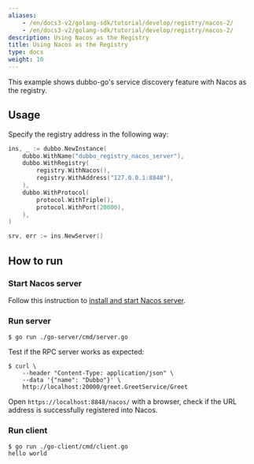 ```yaml
---
aliases:
    - /en/docs3-v2/golang-sdk/tutorial/develop/registry/nacos-2/
    - /en/docs3-v2/golang-sdk/tutorial/develop/registry/nacos-2/
description: Using Nacos as the Registry
title: Using Nacos as the Registry
type: docs
weight: 10
---
```



This example shows dubbo-go's service discovery feature with Nacos as the registry.

## Usage

Specify the registry address in the following way:

```go
ins, _ := dubbo.NewInstance(
	dubbo.WithName("dubbo_registry_nacos_server"),
	dubbo.WithRegistry(
		registry.WithNacos(),
		registry.WithAddress("127.0.0.1:8848"),
	),
	dubbo.WithProtocol(
		protocol.WithTriple(),
		protocol.WithPort(20000),
	),
)

srv, err := ins.NewServer()
```

## How to run

### Start Nacos server
Follow this instruction to [install and start Nacos server](/en/overview/reference/integrations/nacos/).

### Run server
```shell
$ go run ./go-server/cmd/server.go
```

Test if the RPC server works as expected:
```shell
$ curl \
    --header "Content-Type: application/json" \
    --data '{"name": "Dubbo"}' \
    http://localhost:20000/greet.GreetService/Greet
```

Open `https://localhost:8848/nacos/` with a browser, check if the URL address is successfully registered into Nacos.

### Run client
```shell
$ go run ./go-client/cmd/client.go
hello world
```

